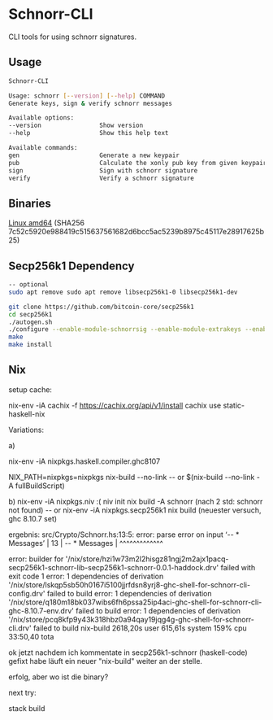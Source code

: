 # Schnorr-CLI

CLI tools for using schnorr signatures.

## Usage
```bash
Schnorr-CLI

Usage: schnorr [--version] [--help] COMMAND
Generate keys, sign & verify schnorr messages

Available options:
--version                Show version
--help                   Show this help text

Available commands:
gen                      Generate a new keypair
pub                      Calculate the xonly pub key from given keypair
sign                     Sign with schnorr signature
verify                   Verify a schnorr signature
```

## Binaries

[Linux amd64](https://drive.google.com/file/d/1tce4oNqHikBUpRoTnjPWXGjXpnvrdqZt)
(SHA256 7c52c5920e988419c515637561682d6bcc5ac5239b8975c45117e28917625b25)

## Secp256k1 Dependency

```bash
-- optional
sudo apt remove sudo apt remove libsecp256k1-0 libsecp256k1-dev

git clone https://github.com/bitcoin-core/secp256k1
cd secp256k1
./autogen.sh
./configure --enable-module-schnorrsig --enable-module-extrakeys --enable-module-ecdh --enable-experimental
make
make install
```

## Nix

setup cache:

nix-env -iA cachix -f https://cachix.org/api/v1/install
cachix use static-haskell-nix

Variations:

a)

nix-env -iA nixpkgs.haskell.compiler.ghc8107

NIX_PATH=nixpkgs=nixpkgs nix-build --no-link
-- or
$(nix-build --no-link -A fullBuildScript)

b)
nix-env -iA nixpkgs.niv                                                                                                     :(
niv init
nix build -A schnorr
(nach 2 std: schnorr not found)
-- or
nix-env -iA nixpkgs.secp256k1
nix build
(neuester versuch, ghc 8.10.7 set)


ergebnis:
src/Crypto/Schnorr.hs:13:5: error:
parse error on input ‘-- * Messages’
|
13 |     -- * Messages
|     ^^^^^^^^^^^^^

error: builder for '/nix/store/hzi1w73m2l2hisgz81ngj2m2ajx1pacq-secp256k1-schnorr-lib-secp256k1-schnorr-0.0.1-haddock.drv' failed with exit code 1
error: 1 dependencies of derivation '/nix/store/lskqp5sb50h0167i5100jjrfdsn8yrj8-ghc-shell-for-schnorr-cli-config.drv' failed to build
error: 1 dependencies of derivation '/nix/store/q180m18bk037wibs6fh6pssa25ip4aci-ghc-shell-for-schnorr-cli-ghc-8.10.7-env.drv' failed to build
error: 1 dependencies of derivation '/nix/store/pcq8kfp9y43k318hbz0a94qay19jqg4g-ghc-shell-for-schnorr-cli.drv' failed to build
nix-build  2618,20s user 615,61s system 159% cpu 33:50,40 tota


ok jetzt nachdem ich kommentate in secp256k1-schnorr (haskell-code) gefixt habe
läuft ein neuer "nix-build" weiter an der stelle.


erfolg, aber wo ist die binary?

next try:

stack build